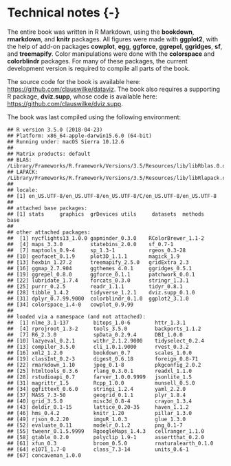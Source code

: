 

# Technical notes {-}

The entire book was written in R Markdown, using the **bookdown**, **rmarkdown**, and **knitr** packages. All figures were made with **ggplot2**, with the help of add-on packages **cowplot**, **egg**, **ggforce**, **ggrepel**, **ggridges**, **sf**, and **treemapify**. Color manipulations were done with the **colorspace** and **colorblindr** packages. For many of these packages, the current development version is required to compile all parts of the book.

The source code for the book is available here: https://github.com/clauswilke/dataviz. The book also requires a supporting R package, **dviz.supp**, whose code is available here: https://github.com/clauswilke/dviz.supp.

The book was last compiled using the following environment:

```
## R version 3.5.0 (2018-04-23)
## Platform: x86_64-apple-darwin15.6.0 (64-bit)
## Running under: macOS Sierra 10.12.6
## 
## Matrix products: default
## BLAS: /Library/Frameworks/R.framework/Versions/3.5/Resources/lib/libRblas.0.dylib
## LAPACK: /Library/Frameworks/R.framework/Versions/3.5/Resources/lib/libRlapack.dylib
## 
## locale:
## [1] en_US.UTF-8/en_US.UTF-8/en_US.UTF-8/C/en_US.UTF-8/en_US.UTF-8
## 
## attached base packages:
## [1] stats     graphics  grDevices utils     datasets  methods   base     
## 
## other attached packages:
##  [1] nycflights13_1.0.0 gapminder_0.3.0    RColorBrewer_1.1-2
##  [4] maps_3.3.0         statebins_2.0.0    sf_0.7-1          
##  [7] maptools_0.9-4     sp_1.3-1           rgeos_0.3-28      
## [10] geofacet_0.1.9     plot3D_1.1.1       magick_1.9        
## [13] hexbin_1.27.2      treemapify_2.5.0   gridExtra_2.3     
## [16] ggmap_2.7.904      ggthemes_4.0.1     ggridges_0.5.1    
## [19] ggrepel_0.8.0      ggforce_0.1.1      patchwork_0.0.1   
## [22] lubridate_1.7.4    forcats_0.3.0      stringr_1.3.1     
## [25] purrr_0.2.5        readr_1.1.1        tidyr_0.8.1       
## [28] tibble_1.4.2       tidyverse_1.2.1    dviz.supp_0.1.0   
## [31] dplyr_0.7.99.9000  colorblindr_0.1.0  ggplot2_3.1.0     
## [34] colorspace_1.4-0   cowplot_0.9.99    
## 
## loaded via a namespace (and not attached):
##  [1] nlme_3.1-137        bitops_1.0-6        httr_1.3.1         
##  [4] rprojroot_1.3-2     tools_3.5.0         backports_1.1.2    
##  [7] R6_2.3.0            spData_0.2.9.4      DBI_1.0.0          
## [10] lazyeval_0.2.1      withr_2.1.2.9000    tidyselect_0.2.4   
## [13] compiler_3.5.0      cli_1.0.1.9000      rvest_0.3.2        
## [16] xml2_1.2.0          bookdown_0.7        scales_1.0.0       
## [19] classInt_0.2-3      digest_0.6.18       foreign_0.8-71     
## [22] rmarkdown_1.10      jpeg_0.1-8          pkgconfig_2.0.2    
## [25] htmltools_0.3.6     rlang_0.3.0.1       readxl_1.1.0       
## [28] rstudioapi_0.7      farver_1.0.0.9999   jsonlite_1.5       
## [31] magrittr_1.5        Rcpp_1.0.0          munsell_0.5.0      
## [34] ggfittext_0.6.0     stringi_1.2.4       yaml_2.2.0         
## [37] MASS_7.3-50         geogrid_0.1.1       plyr_1.8.4         
## [40] grid_3.5.0          misc3d_0.8-4        crayon_1.3.4       
## [43] deldir_0.1-15       lattice_0.20-35     haven_1.1.2        
## [46] hms_0.4.2           knitr_1.20          pillar_1.3.0       
## [49] rjson_0.2.20        imguR_1.0.3         glue_1.3.0         
## [52] evaluate_0.11       modelr_0.1.2        png_0.1-7          
## [55] tweenr_0.1.5.9999   RgoogleMaps_1.4.3   cellranger_1.1.0   
## [58] gtable_0.2.0        polyclip_1.9-1      assertthat_0.2.0   
## [61] xfun_0.3            broom_0.5.0         rnaturalearth_0.1.0
## [64] e1071_1.7-0         class_7.3-14        units_0.6-1        
## [67] concaveman_1.0.0
```

